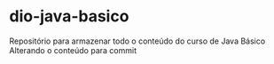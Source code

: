 # dio-java-basico
Repositório para armazenar todo o conteúdo do curso de Java Básico
Alterando o conteúdo para commit
